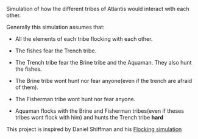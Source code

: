 Simulation of how the different tribes of Atlantis would interact with each other.

Generally this simulation assumes that:

* All the elements of each tribe flocking with each other.

* The fishes fear the Trench tribe.

* The Trench tribe fear the Brine tribe and the Aquaman. They also hunt the fishes.

* The Brine tribe wont hunt nor fear anyone(even if the trench are afraid of them).

* The Fisherman tribe wont hunt nor fear anyone.

* Aquaman flocks with the Brine and Fisherman tribes(even if theses tribes wont flock with him) and hunts the Trench tribe **hard**



This project is inspired by Daniel Shiffman and his [Flocking simulation](https://www.youtube.com/watch?v=mhjuuHl6qHM)
